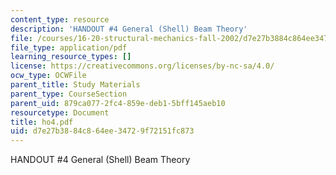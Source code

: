 ```yaml
---
content_type: resource
description: 'HANDOUT #4 General (Shell) Beam Theory'
file: /courses/16-20-structural-mechanics-fall-2002/d7e27b3884c864ee34729f72151fc873_ho4.pdf
file_type: application/pdf
learning_resource_types: []
license: https://creativecommons.org/licenses/by-nc-sa/4.0/
ocw_type: OCWFile
parent_title: Study Materials
parent_type: CourseSection
parent_uid: 879ca077-2fc4-859e-deb1-5bff145aeb10
resourcetype: Document
title: ho4.pdf
uid: d7e27b38-84c8-64ee-3472-9f72151fc873
---
```

HANDOUT #4 General (Shell) Beam Theory
